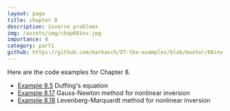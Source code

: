 ```yaml
---
layout: page
title: chapter 8
description: inverse problems
img: /assets/img/chap08inv.jpg
importance: 8
category: part1
github: https://github.com/markasch/DT-tbx-examples/blob/master/08inv
---
```


Here are the code examples for Chapter 8.

- [Example 8.5](https://github.com/markasch/DT-tbx-examples/blob/master/08inv/x8p5_duffing) Duffing's equation
- [Example 8.17](https://github.com/markasch/DT-tbx-examples/blob/master/08inv/x8p17_inv_nlin_GN.m) Gauss-Newton method for nonlinear inversion
- [Example 8.18](https://github.com/markasch/DT-tbx-examples/blob/master/08inv/x8p18_inv_nlin_LM) Levenberg-Marquardt method for nonlinear inversion
